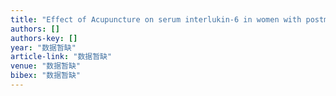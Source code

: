 ```yaml
---
title: "Effect of Acupuncture on serum interlukin-6 in women with postmenopausal osteoporosis"
authors: []
authors-key: []
year: "数据暂缺"
article-link: "数据暂缺"
venue: "数据暂缺"
bibex: "数据暂缺"
---
```

